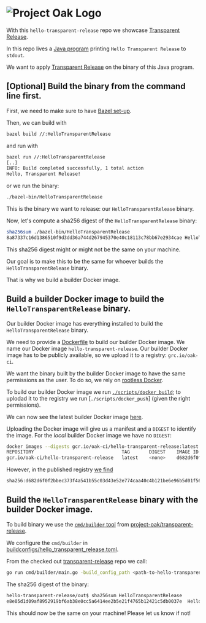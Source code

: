 <!-- Logo Start -->
<!-- An HTML element is intentionally used since GitHub recommends this approach to handle different images in dark/light modes. Ref: https://docs.github.com/en/get-started/writing-on-github/getting-started-with-writing-and-formatting-on-github/basic-writing-and-formatting-syntax#specifying-the-theme-an-image-is-shown-to -->
<!-- markdownlint-disable-next-line MD033 -->
<h1><picture><source media="(prefers-color-scheme: dark)" srcset="https://github.com/project-oak/oak/blob/main/docs/oak-logo/svgs/oak-transparent-release-negative-colour.svg?sanitize=true"><source media="(prefers-color-scheme: light)" srcset="https://github.com/project-oak/oak/blob/main/docs/oak-logo/svgs/oak-transparent-release.svg?sanitize=true"><img alt="Project Oak Logo" src="docs/oak-logo/svgs/oak-logo.svg?sanitize=true"></picture></h1>
<!-- Logo End -->

With this `hello-transparent-release` repo we showcase [Transparent Release](https://github.com/project-oak/transparent-release).

In this repo lives a [Java program](src/main/java/com/example/HelloTransparentRelease.java) printing `Hello Transparent Release` to `stdout`. 

We want to apply [Transparent Release](https://github.com/project-oak/transparent-release) on the binary of this Java program.

## [Optional] Build the binary from the command line first.

First, we need to make sure to have [Bazel set-up](https://docs.bazel.build/versions/main/tutorial/java.html#before-you-begin).

Then, we can build with

```bash
bazel build //:HelloTransparentRelease 
```

and run with

```bash
bazel run //:HelloTransparentRelease
[..]
INFO: Build completed successfully, 1 total action
Hello, Transparent Release!
```

or we run the binary:

```bash
./bazel-bin/HelloTransparentRelease
```

This is the binary we want to release: our `HelloTransparentRelease` binary.

Now, let's compute a sha256 digest of the `HelloTransparentRelease` binary:

```bash
sha256sum ./bazel-bin/HelloTransparentRelease
8a87337c16d1386510f9d3dd36a744d267945370e40c18113c78bb67e2934cae HelloTransparentRelease
```

This sha256 digest might or might not be the same on your machine.

Our goal is to make this to be the same for whoever builds the `HelloTransparentRelease` binary. 

That is why we build a builder Docker image.


## Build a builder Docker image to build the `HelloTransparentRelease` binary.

Our builder Docker image has everything installed to build the `HelloTransparentRelease` binary. 

We need to provide a [Dockerfile](Dockerfile) to build our builder Docker image. We name our Docker image `hello-transparent-release`. Our builder Docker image has to be publicly available, so we upload it to a registry: `grc.io/oak-ci`.

We want the binary built by the builder Docker image to have the same permissions as the user. To do so, we rely on [rootless Docker](https://docs.docker.com/engine/security/rootless/).

To build our builder Docker image we run [`./scripts/docker_build`](./scripts/docker_build); to uplodad it to the registry we run [`./scripts/docker_push`] (given the right permissions).

We can now see the latest builder Docker image [here](https://pantheon.corp.google.com/gcr/images/oak-ci/global/hello-transparent-release?project=oak-ci). 

Uploading the Docker image will give us a manifest and a `DIGEST` to identify the image. For the _local_ builder Docker image we have no `DIGEST`:

```bash
docker images --digests gcr.io/oak-ci/hello-transparent-release:latest
REPOSITORY                                TAG       DIGEST    IMAGE ID       CREATED        SIZE
gcr.io/oak-ci/hello-transparent-release   latest    <none>    d682d6f0f2bb   20 hours ago   1.19GB
```

However, in the published registry [we find](https://pantheon.corp.google.com/gcr/images/oak-ci/global/hello-transparent-release@sha256:eb0297df0a4df8621837369006421dd972cc3e68e6da94625539f669d49f1525/details?project=oak-ci)

```bash
sha256:d682d6f0f2bbec373f4a541b55c03d43e52e774caa40c4b121be6e96b5d01f56
```


## Build the `HelloTransparentRelease` binary with the builder Docker image.

To build binary we use the [`cmd/builder` tool](https://github.com/project-oak/transparent-release#building-binaries-using-the-cmdbuilder-tool) from [project-oak/transparent-release](https://github.com/project-oak/transparent-release). 

We configure the  `cmd/builder` in [buildconfigs/hello_transparent_release.toml](buildconfigs/hello_transparent_release.toml).

From the checked out [transparent-release](https://github.com/project-oak/transparent-release) repo we call:

```bash
go run cmd/builder/main.go -build_config_path <path-to-hello-transparent-release-repo>/hello-transparent-release/buildconfigs/hello_transparent_release.toml 
```

The sha256 digest of the binary:

```bash
hello-transparent-release/out$ sha256sum HelloTransparentRelease
e8e05d1d09af8952919bf6ab38e0cc5a6414ee2b5e21f4765b12421c5db0037e  HelloTransparentRelease
```

This should now be the same on your machine! Please let us know if not!